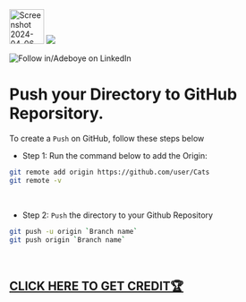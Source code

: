 <img width="62" alt="Screenshot 2024-04-06 022623" src="https://github.com/fadarboye/Intro-To-Git/assets/130584349/4878512e-0d52-4bc9-ade5-ec2700a59a6c">
<a href="https://www.linkedin.com/in/adeboye-famurewa-700b9426/"><img src="https://img.shields.io/badge/LinkedIn-0077B5?style=for-the-badge&logo=linkedin&logoColor=white"></a> 

![](https://img.shields.io/badge/Follow%20%ad-1.4k-blue?logo=linkedin&style=social "Follow in/Adeboye on LinkedIn") 


# Push your Directory to GitHub Reporsitory.

To create a `Push` on GitHub, follow these steps below

- Step 1: Run the command below to add the Origin:

```sh
git remote add origin https://github.com/user/Cats
git remote -v
```
<br/>

- Step 2: `Push` the directory to your Github Repository

```sh
git push -u origin `Branch name`
git push origin `Branch name`
```


<br/>

## [CLICK HERE TO GET CREDIT🏆](https://github.com/fadarboye/Intro-To-Git/blob/main/CREDIT%20PAGE.md)



